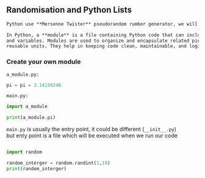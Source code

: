 ## Randomisation and Python Lists 

```md
Python use **Mersenne Twister** pseudorandom rumber generator, we will use random module to genertae random numbers 
```

```md
In Python, a **module** is a file containing Python code that can include functions, classes,
and variables. Modules are used to organize and encapsulate related pieces of code into 
reusable units. They help in keeping code clean, maintainable, and logically structured. 
```


### Create your own module 
`a_module.py:`
```py 
pi = pi = 3.14159246
```

`main.py:`
``` py 
import a_module

print(a_module.pi)
```


`main.py` is usually the entry point, it could be different (`__init__.py`) <br> 
but enty point is a file which will be executed when we run our code


``` py main.py

import random 

random_interger = random.randint(1,10)
print(random_interger)

```

